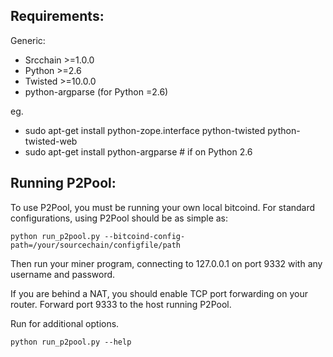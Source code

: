 Requirements:
-------------------------
Generic:
* Srcchain >=1.0.0
* Python >=2.6
* Twisted >=10.0.0
* python-argparse (for Python =2.6)

eg.
* sudo apt-get install python-zope.interface python-twisted python-twisted-web
* sudo apt-get install python-argparse # if on Python 2.6


Running P2Pool:
-------------------------
To use P2Pool, you must be running your own local bitcoind. For standard
configurations, using P2Pool should be as simple as:

    python run_p2pool.py --bitcoind-config-path=/your/sourcechain/configfile/path

Then run your miner program, connecting to 127.0.0.1 on port 9332 with any
username and password.

If you are behind a NAT, you should enable TCP port forwarding on your
router. Forward port 9333 to the host running P2Pool.

Run for additional options.

    python run_p2pool.py --help
